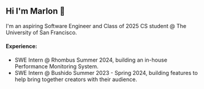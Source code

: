 ## Hi I'm Marlon 👋

I'm an aspiring Software Engineer and Class of 2025 CS student @ The University of San Francisco.

#### Experience:

* SWE Intern @ Rhombus Summer 2024, building an in-house Performance Monitoring System.
* SWE Intern @ Bushido Summer 2023 - Spring 2024, building features to help bring together creators with their audience.

<!--
**MarlonBair/MarlonBair** is a ✨ _special_ ✨ repository because its `README.md` (this file) appears on your GitHub profile.

Here are some ideas to get you started:

- 🔭 I’m currently working on ...
- 🌱 I’m currently learning ...
- 👯 I’m looking to collaborate on ...
- 🤔 I’m looking for help with ...
- 💬 Ask me about ...
- 📫 How to reach me: ...
- 😄 Pronouns: ...
- ⚡ Fun fact: ...
-->
